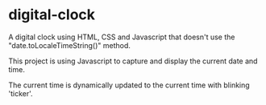 # digital-clock
A digital clock using HTML, CSS and Javascript that doesn't use the "date.toLocaleTimeString()" method.

This project is using Javascript to capture and display the current date and time. 

The current time is dynamically updated to the current time with blinking 'ticker'.
